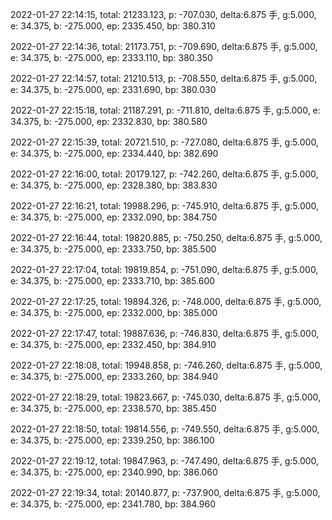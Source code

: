 2022-01-27 22:14:15, total: 21233.123, p: -707.030, delta:6.875 手, g:5.000, e: 34.375, b: -275.000, ep: 2335.450, bp: 380.310

2022-01-27 22:14:36, total: 21173.751, p: -709.690, delta:6.875 手, g:5.000, e: 34.375, b: -275.000, ep: 2333.110, bp: 380.350

2022-01-27 22:14:57, total: 21210.513, p: -708.550, delta:6.875 手, g:5.000, e: 34.375, b: -275.000, ep: 2331.690, bp: 380.030

2022-01-27 22:15:18, total: 21187.291, p: -711.810, delta:6.875 手, g:5.000, e: 34.375, b: -275.000, ep: 2332.830, bp: 380.580

2022-01-27 22:15:39, total: 20721.510, p: -727.080, delta:6.875 手, g:5.000, e: 34.375, b: -275.000, ep: 2334.440, bp: 382.690

2022-01-27 22:16:00, total: 20179.127, p: -742.260, delta:6.875 手, g:5.000, e: 34.375, b: -275.000, ep: 2328.380, bp: 383.830

2022-01-27 22:16:21, total: 19988.296, p: -745.910, delta:6.875 手, g:5.000, e: 34.375, b: -275.000, ep: 2332.090, bp: 384.750

2022-01-27 22:16:44, total: 19820.885, p: -750.250, delta:6.875 手, g:5.000, e: 34.375, b: -275.000, ep: 2333.750, bp: 385.500

2022-01-27 22:17:04, total: 19819.854, p: -751.090, delta:6.875 手, g:5.000, e: 34.375, b: -275.000, ep: 2333.710, bp: 385.600

2022-01-27 22:17:25, total: 19894.326, p: -748.000, delta:6.875 手, g:5.000, e: 34.375, b: -275.000, ep: 2332.000, bp: 385.000

2022-01-27 22:17:47, total: 19887.636, p: -746.830, delta:6.875 手, g:5.000, e: 34.375, b: -275.000, ep: 2332.450, bp: 384.910

2022-01-27 22:18:08, total: 19948.858, p: -746.260, delta:6.875 手, g:5.000, e: 34.375, b: -275.000, ep: 2333.260, bp: 384.940

2022-01-27 22:18:29, total: 19823.667, p: -745.030, delta:6.875 手, g:5.000, e: 34.375, b: -275.000, ep: 2338.570, bp: 385.450

2022-01-27 22:18:50, total: 19814.556, p: -749.550, delta:6.875 手, g:5.000, e: 34.375, b: -275.000, ep: 2339.250, bp: 386.100

2022-01-27 22:19:12, total: 19847.963, p: -747.490, delta:6.875 手, g:5.000, e: 34.375, b: -275.000, ep: 2340.990, bp: 386.060

2022-01-27 22:19:34, total: 20140.877, p: -737.900, delta:6.875 手, g:5.000, e: 34.375, b: -275.000, ep: 2341.780, bp: 384.960